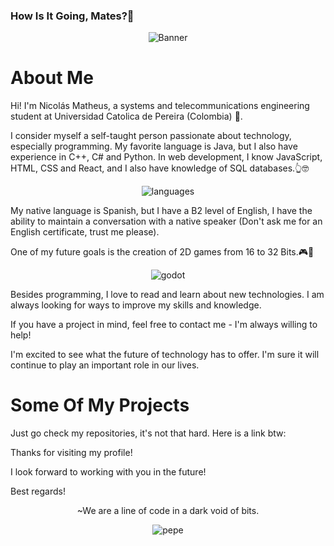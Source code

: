
### How Is It Going, Mates?👺

<p align="center">
  <img src="https://github.com/NikolaiIST/NikolaiIST/assets/150312544/1fa3d0a6-668e-4c57-b234-0cc935c0ca68" alt="Banner">
</p>

# About Me
Hi! I'm Nicolás Matheus, a systems and telecommunications engineering student at Universidad Catolica de Pereira (Colombia) 🌱.

I consider myself a self-taught person passionate about technology, especially programming. My favorite language is Java, but I also have experience in C++, C# and Python. In web development, I know JavaScript, HTML, CSS and React, and I also have knowledge of SQL databases.👆🤓

<p align="center">
  <img src="https://github.com/NikolaiIST/NikolaiIST/assets/150312544/e2c79612-cfde-4407-b966-62f8cdf17414" alt="languages">
</p>

My native language is Spanish, but I have a B2 level of English, I have the ability to maintain a conversation with a native speaker (Don't ask me for an English certificate, trust me please).

One of my future goals is the creation of 2D games from 16 to 32 Bits.🎮👾

<p align="center">
  <img src="https://github.com/NikolaiIST/NikolaiIST/assets/150312544/3ac0df87-84b6-45f7-b9a2-5556ea3433ef" alt="godot">
</p>

Besides programming, I love to read and learn about new technologies. I am always looking for ways to improve my skills and knowledge.

If you have a project in mind, feel free to contact me - I'm always willing to help!

I'm excited to see what the future of technology has to offer. I'm sure it will continue to play an important role in our lives.

# Some Of My Projects

Just go check my repositories, it's not that hard.
Here is a link btw: 

Thanks for visiting my profile!

I look forward to working with you in the future!

Best regards!

<p align="center">
  ~We are a line of code in a dark void of bits.
</p>
<p align="center">
  <img src="https://github.com/NikolaiIST/NikolaiIST/assets/150312544/f2e804be-dfa3-49f6-a372-4261f01a6be0" alt="pepe">
</p>
